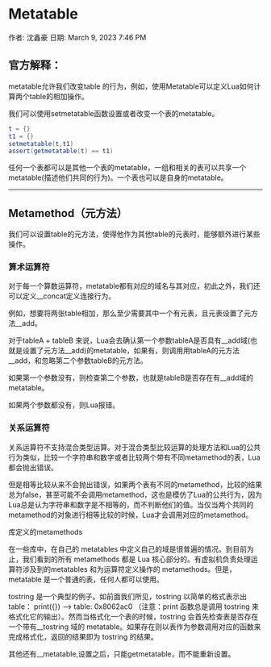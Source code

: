 # Metatable

作者: 沈鑫豪
日期: March 9, 2023 7:46 PM

## 官方解释：

metatable允许我们改变table 的行为，例如，使用Metatable可以定义Lua如何计算两个table的相加操作。

我们可以使用setmetatable函数设置或者改变一个表的metatable。

```lua
t = {}
t1 = {}
setmetatable(t,t1)
assert(getmetatable(t) == t1)
```

任何一个表都可以是其他一个表的metatable，一组和相关的表可以共享一个metatable(描述他们共同的行为)。一个表也可以是自身的metatable。

---

## Metamethod（元方法）

我们可以设置table的元方法，使得他作为其他table的元表时，能够额外进行某些操作。

### 算术运算符

对于每一个算数运算符，metatable都有对应的域名与其对应，初此之外，我们还可以定义__concat定义连接行为。

例如，想要将两张table相加，那么至少需要其中一个有元表，且元表设置了元方法__add。

对于tableA + tableB 来说，Lua会去确认第一个参数tableA是否具有__add域(也就是设置了元方法__add)的metatable，如果有，则调用用tableA的元方法__add，和忽略第二个参数tableB的元方法。

如果第一个参数没有，则检查第二个参数，也就是tableB是否存在有__add域的metatable。

如果两个参数都没有，则Lua报错。

### 关系运算符

关系运算符不支持混合类型运算。对于混合类型比较运算的处理方法和Lua的公共行为类似，比较一个字符串和数字或者比较两个带有不同metamethod的表，Lua都会抛出错误。

但是相等比较从来不会抛出错误，如果两个表有不同的metamethod，比较的结果总为false，甚至可能不会调用metamethod，这也是模仿了Lua的公共行为，因为Lua总是认为字符串和数字是不相等的，而不判断他们的值。当仅当两个共同的metamethod的对象进行相等比较的时候，Lua才会调用对应的metamethod。

库定义的metamethods

在一些库中，在自己的 metatables 中定义自己的域是很普遍的情况。到目前为止，我们看到的所有 metamethods 都是 Lua 核心部分的。有虚拟机负责处理运算符涉及到的metatables 和为运算符定义操作的 metamethods。但是，metatable 是一个普通的表，任何人都可以使用。

tostring 是一个典型的例子。如前面我们所见，tostring 以简单的格式表示出 table：
print({}) --> table: 0x8062ac0
（注意：print 函数总是调用 tostring 来格式化它的输出）。然而当格式化一个表的时候，tostring 会首先检查表是否存在一个带有__tostring 域的 metatable。如果存在则以表作为参数调用对应的函数来完成格式化，返回的结果即为 tostring 的结果。

其他还有__metatable,设置之后，只能getmetatable，而不能重新设置。